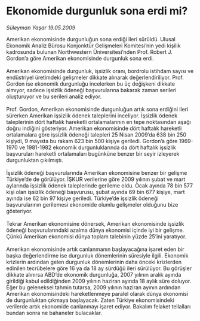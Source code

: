 # Ekonomide durgunluk sona erdi mi?

*Süleyman Yaşar 19.05.2009*

<div class="taraf_structure_2col_1zq">
<div class="margen_n">



 <p>Amerikan ekonomisinde durgunluğun sona erdiği ileri sürüldü. Ulusal Ekonomik Analiz Bürosu Konjonktür Gelişmeleri Komitesi’nin yedi kişilik kadrosunda bulunan Northwestern Üniversitesi’nden Prof. Robert J. Gordon’a göre Amerikan ekonomisinde durgunluk sona erdi. <br/><br/>Amerikan ekonomisinde durgunluk, işsizlik oranı, bordrolu istihdam sayısı ve endüstriyel üretimdeki gelişmeler dikkate alınarak değerlendiriliyor. Prof. Gordon ise ekonomik durgunluğu incelerken bu üç değişkeni dikkate almıyor, sadece işsizlik ödeneği başvurularına bakarak zaman serileri oluşturuyor ve bu serileri analiz ediyor. <br/><br/>Prof. Gordon, Amerikan ekonomisinde durgunluğun artık sona erdiğini ileri sürerken Amerikan işsizlik ödenek taleplerini inceliyor. İşsizlik ödenek taleplerinin dört haftalık hareketli ortalamalarının en tepe noktasından aşağı doğru indiğini gösteriyor. Amerikan ekonomisinde dört haftalık hareketli ortalamalara göre işsizlik ödeneği talepleri 25 Nisan 2009’da 638 bin 250 kişiydi, 9 mayısta bu rakam 623 bin 500 kişiye geriledi. Gordon’a göre 1969-1970 ve 1981-1982 ekonomik durgunluklarında da dört haftalık işsizlik başvuruları hareketli ortalamaları bugünküne benzer bir seyir izleyerek durgunluktan çıkılmıştı. <br/><br/>İşsizlik ödeneği başvurularında Amerikan ekonomisine benzer bir gelişme Türkiye’de de görülüyor. İŞKUR verilerine göre 2009 yılının şubat ve mart aylarında işsizlik ödenek taleplerinde gerileme oldu. Ocak ayında 78 bin 577 kişi olan işsizlik ödeneği başvurusu, şubat ayında 69 bin 677 kişiye, mart ayında ise 62 bin 97 kişiye geriledi. Türkiye’de işsizlik ödeneği başvurularının gerilemesi ekonomide olumlu gelişmeler olduğunu bize gösteriyor. <br/><br/>Tekrar Amerikan ekonomisine dönersek, Amerikan ekonomisinde işsizlik ödeneği başvurularındaki azalma dünya ekonomisi içinde iyi bir gelişme. Çünkü Amerikan ekonomisi dünya toplam talebinin yüzde 25’ini yaratıyor. <br/><br/>Amerikan ekonomisinde artık canlanmanın başlayacağına işaret eden bir başka değerlendirme ise durgunluk dönemlerinin süresiyle ilgili. Ekonomik krizlerin ardından gelen durgunluk dönemlerinin daha önceki krizlerden edinilen tecrübelere göre 16 ya da 18 ay sürdüğü ileri sürülüyor. Bu görüşler dikkate alınırsa ABD’de ekonomik durgunluğa, 2007 yılının aralık ayında girildiği kabul edildiğinden 2009 yılının haziran ayında 18 aylık süre doluyor. Eğer bu geleneksel tahmin tutarsa, 2009 yılının haziran ayının ardından Amerikan ekonomisindeki hareketlenmeye paralel olarak dünya ekonomisi de durgunluktan çıkmaya başlayacak. Zaten Türkiye ekonomisindeki verilerde artık ekonomide canlanmayı işaret ediyor. Bakalım felaket tellalları bundan sonra ne bahaneler bulacaklar.</p>

<br/>


<div id="taraf_not">
</div>

</div>


</div>
